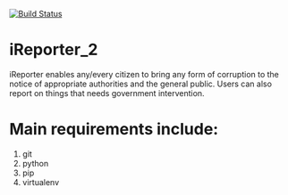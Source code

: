 [![Build Status](https://travis-ci.org/kabaliisa/iReporter_2.svg?branch=develop)](https://travis-ci.org/kabaliisa/iReporter_2)

# iReporter_2

iReporter enables
any/every citizen to bring any form of corruption to the notice of appropriate authorities and the general public. Users can also report on things that needs government intervention.

# Main requirements include:

1. git
2. python
3. pip
4. virtualenv
